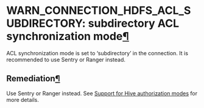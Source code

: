 WARN\_CONNECTION\_HDFS\_ACL\_SUBDIRECTORY: subdirectory ACL synchronization mode[¶](#warn-connection-hdfs-acl-subdirectory-subdirectory-acl-synchronization-mode "Permalink to this heading")
=============================================================================================================================================================================================


ACL synchronization mode is set to ‘subdirectory’ in the connection. It is recommended to use Sentry or Ranger instead.



Remediation[¶](#remediation "Permalink to this heading")
--------------------------------------------------------


Use Sentry or Ranger instead. See [Support for Hive authorization modes](../../hadoop/hive.html#hive-authorization-modes) for more details.